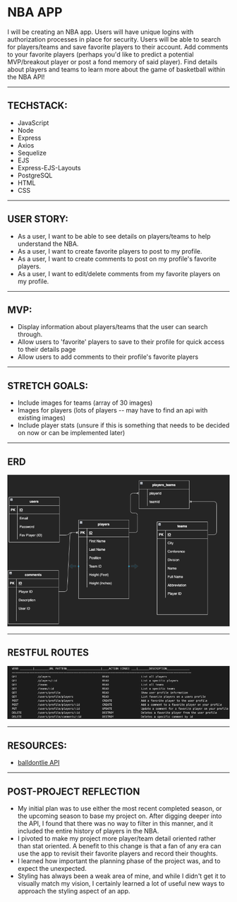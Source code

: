 # NBA APP
I will be creating an NBA app. Users will have unique logins with authorization processes in place for security. Users will be able to search for players/teams and save favorite players to their account. Add comments to your favorite players (perhaps you'd like to predict a potential MVP/breakout player or post a fond memory of said player). Find details about players and teams to learn more about the game of basketball within the NBA API!

---


## TECHSTACK:
* JavaScript
* Node
* Express
* Axios
* Sequelize
* EJS
* Express-EJS-Layouts
* PostgreSQL
* HTML
* CSS

---


## USER STORY:
* As a user, I want to be able to see details on players/teams to help understand the NBA.
* As a user, I want to create favorite players to post to my profile.
* As a user, I want to create comments to post on my profile's favorite players.
* As a user, I want to edit/delete comments from my favorite players on my profile.

---


## MVP:
* Display information about players/teams that the user can search through.
* Allow users to 'favorite' players to save to their profile for quick access to their details page
* Allow users to add comments to their profile's favorite players

---


## STRETCH GOALS:
* Include images for teams (array of 30 images)
* Images for players (lots of players -- may have to find an api with existing images)
* Include player stats (unsure if this is something that needs to be decided on now or can be implemented later)

---


## ERD
<img src="media/ERD.png">

---


## RESTFUL ROUTES
<img src="media/restfulroutes.png">

---


## RESOURCES:
* [balldontlie API](https://www.balldontlie.io)

---


## POST-PROJECT REFLECTION
* My initial plan was to use either the most recent completed season, or the upcoming season to base my project on. After digging deeper into the API, I found that there was no way to filter in this manner, and it included the entire history of players in the NBA.
*  I pivoted to make my project more player/team detail oriented rather than stat oriented. A benefit to this change is that a fan of any era can use the app to revisit their favorite players and record their thoughts.
* I learned how important the planning phase of the project was, and to expect the unexpected.
* Styling has always been a weak area of mine, and while I didn't get it to visually match my vision, I certainly learned a lot of useful new ways to approach the styling aspect of an app.